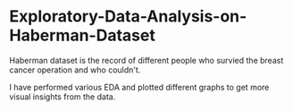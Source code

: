 # Exploratory-Data-Analysis-on-Haberman-Dataset

Haberman dataset is the record of different people who survied the breast cancer operation and who couldn't.

I have performed various EDA and plotted different graphs to get more visual insights from the data.
